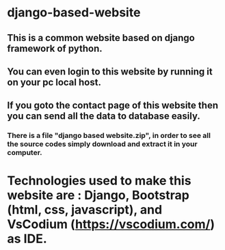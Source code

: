 # django-based-website
## This is a common website based on django framework of python.
## You can even login to this website by running it on your pc local host.
## If you goto the contact page of this website then you can send all the data to database easily.
### There is a file "django based website.zip", in order to see all the source codes simply download and extract it in your computer.
# Technologies used to make this website are : Django, Bootstrap (html, css, javascript), and VsCodium (https://vscodium.com/) as IDE.
